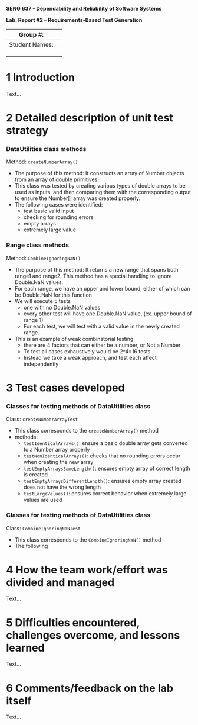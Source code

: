 **SENG 637 - Dependability and Reliability of Software Systems**

**Lab. Report \#2 – Requirements-Based Test Generation**

| Group \#:      |     |
| -------------- | --- |
| Student Names: |     |
|                |     |
|                |     |
|                |     |

# 1 Introduction

Text…

# 2 Detailed description of unit test strategy
### DataUtilities class methods
Method: `createNumberArray()`
* The purpose of this method: It constructs an array of Number objects from an array of double primitives.
* This class was tested by creating various types of double arrays to be used as inputs, and then
comparing them with the corresponding output to ensure the Number[] array was created properly. 
* The following cases were identified:
  * test basic valid input
  * checking for rounding errors 
  * empty arrays
  * extremely large value

### Range class methods
Method: `CombineIgnoringNaN()`
* The purpose of this method: It returns a new range that spans both range1 and range2. 
This method has a special handling to ignore Double.NaN values.
* For each range, we have an upper and lower bound, either of which can be Double.NaN for this function
* We will execute 5 tests
  * one with no Double.NaN values
  * every other test will have one Double.NaN value, (ex. upper bound of range 1)
  * For each test, we will test with a valid value in the newly created range.
* This is an example of weak combinatorial testing
  * there are 4 factors that can either be a number, or Not a Number
  * To test all cases exhaustively would be 2^4=16  tests 
  * Instead we take a weak approach, and test each affect independently 

# 3 Test cases developed

### Classes for testing methods of DataUtilities class
Class: `createNumberArrayTest`
* This class corresponds to the `createNumberArray()` method
* methods:
  * `testIdenticalArrays()`: ensure a basic double array gets converted to a Number array properly
  * `testNonIdenticalArrays()`: checks that no rounding errors occur when creating the new array
  * `testEmptyArraysSameLength()`: ensures empty array of correct length is created
  * `testEmptyArraysDifferentLength()`: ensures empty array created does not have the wrong length
  * `testLargeValues()`: ensures correct behavior when extremely large values are used

### Classes for testing methods of DataUtilities class
Class: `CombineIgnoringNaNTest`
* This class corresponds to the `CombineIgnoringNaN()` method
* The following 

# 4 How the team work/effort was divided and managed

Text…

# 5 Difficulties encountered, challenges overcome, and lessons learned

Text…

# 6 Comments/feedback on the lab itself

Text…
